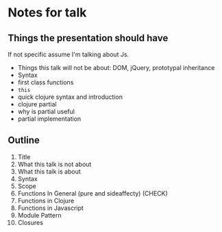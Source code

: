 # Notes for talk

## Things the presentation should have

If not specific assume I'm talking about Js.

* Things this talk will not be about: DOM, jQuery, prototypal inheritance
* Syntax
* first class functions
* `this`
* quick clojure syntax and introduction
* clojure partial
* why is partial useful
* partial implementation

## Outline

1.  Title
2.  What this talk is not about
3.  What this talk is about
4.  Syntax
5.  Scope
6.  Functions In General (pure and sideaffecty) (CHECK)
7.  Functions in Clojure
8.  Functions in Javascript
9.  Module Pattern
10. Closures
